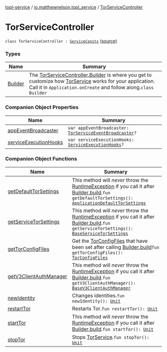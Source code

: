 [topl-service](../../index.md) / [io.matthewnelson.topl_service](../index.md) / [TorServiceController](./index.md)

# TorServiceController

`class TorServiceController : `[`ServiceConsts`](../../io.matthewnelson.topl_service.util/-service-consts/index.md) [(source)](https://github.com/05nelsonm/TorOnionProxyLibrary-Android/blob/master/topl-service/src/main/java/io/matthewnelson/topl_service/TorServiceController.kt#L91)

### Types

| Name | Summary |
|---|---|
| [Builder](-builder/index.md) | The [TorServiceController.Builder](-builder/index.md) is where you get to customize how [TorService](#) works for your application. Call it in `Application.onCreate` and follow along.`class Builder` |

### Companion Object Properties

| Name | Summary |
|---|---|
| [appEventBroadcaster](app-event-broadcaster.md) | `var appEventBroadcaster: `[`TorServiceEventBroadcaster`](../../..//topl-service-base/io.matthewnelson.topl_service_base/-tor-service-event-broadcaster/index.md)`?` |
| [serviceExecutionHooks](service-execution-hooks.md) | `var serviceExecutionHooks: `[`ServiceExecutionHooks`](../../..//topl-service-base/io.matthewnelson.topl_service_base/-service-execution-hooks/index.md)`?` |

### Companion Object Functions

| Name | Summary |
|---|---|
| [getDefaultTorSettings](get-default-tor-settings.md) | This method will *never* throw the [RuntimeException](https://kotlinlang.org/api/latest/jvm/stdlib/kotlin/-runtime-exception/index.html) if you call it after [Builder.build](-builder/build.md).`fun getDefaultTorSettings(): `[`ApplicationDefaultTorSettings`](../../..//topl-service-base/io.matthewnelson.topl_service_base/-application-default-tor-settings/index.md) |
| [getServiceTorSettings](get-service-tor-settings.md) | This method will *never* throw the [RuntimeException](https://kotlinlang.org/api/latest/jvm/stdlib/kotlin/-runtime-exception/index.html) if you call it after [Builder.build](-builder/build.md).`fun getServiceTorSettings(): `[`BaseServiceTorSettings`](../../..//topl-service-base/io.matthewnelson.topl_service_base/-base-service-tor-settings/index.md) |
| [getTorConfigFiles](get-tor-config-files.md) | Get the [TorConfigFiles](../../..//topl-core-base/io.matthewnelson.topl_core_base/-tor-config-files/index.md) that have been set after calling [Builder.build](-builder/build.md)`fun getTorConfigFiles(): `[`TorConfigFiles`](../../..//topl-core-base/io.matthewnelson.topl_core_base/-tor-config-files/index.md) |
| [getV3ClientAuthManager](get-v3-client-auth-manager.md) | This method will *never* throw the [RuntimeException](https://kotlinlang.org/api/latest/jvm/stdlib/kotlin/-runtime-exception/index.html) if you call it after [Builder.build](-builder/build.md).`fun getV3ClientAuthManager(): `[`BaseV3ClientAuthManager`](../../..//topl-service-base/io.matthewnelson.topl_service_base/-base-v3-client-auth-manager/index.md) |
| [newIdentity](new-identity.md) | Changes identities.`fun newIdentity(): `[`Unit`](https://kotlinlang.org/api/latest/jvm/stdlib/kotlin/-unit/index.html) |
| [restartTor](restart-tor.md) | Restarts Tor.`fun restartTor(): `[`Unit`](https://kotlinlang.org/api/latest/jvm/stdlib/kotlin/-unit/index.html) |
| [startTor](start-tor.md) | This method will *never* throw the [RuntimeException](https://kotlinlang.org/api/latest/jvm/stdlib/kotlin/-runtime-exception/index.html) if you call it after [Builder.build](-builder/build.md).`fun startTor(): `[`Unit`](https://kotlinlang.org/api/latest/jvm/stdlib/kotlin/-unit/index.html) |
| [stopTor](stop-tor.md) | Stops [TorService](#).`fun stopTor(): `[`Unit`](https://kotlinlang.org/api/latest/jvm/stdlib/kotlin/-unit/index.html) |
